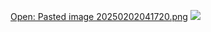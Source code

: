 














[Open: Pasted image 20250202041720.png](PICTURE/%E6%9C%AA%E5%91%BD%E5%90%8D/7b08af562915f68e2f836c61cea5af34_MD5.jpeg)
![](PICTURE/%E6%9C%AA%E5%91%BD%E5%90%8D/7b08af562915f68e2f836c61cea5af34_MD5.jpeg)










